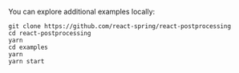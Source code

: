 You can explore additional examples locally:

```shell
git clone https://github.com/react-spring/react-postprocessing
cd react-postprocessing
yarn
cd examples
yarn
yarn start
```
